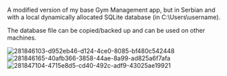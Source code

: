A modified version of my base Gym Management app, but in Serbian and with a local dynamically allocated SQLite database (in C:\Users\username). 

The database file can be copied/backed up and can be used on other machines.

![281846103-d952eb46-d124-4ce0-8085-bf480c542448](https://github.com/mptste/Gym-Management-rs-localDB/assets/124529697/60aa3325-3c6b-4a50-b07c-b49a11edaaa8)
![281846165-40afb366-3858-44ae-8a99-ad825a6f7afa](https://github.com/mptste/Gym-Management-rs-localDB/assets/124529697/0cae4542-1c52-45c5-9797-51fbe11ff589)
![281847104-4715e8d5-cd40-492c-adf9-43025ae19921](https://github.com/mptste/Gym-Management-rs-localDB/assets/124529697/f363fb3c-3588-481d-8526-8c364d7c707a)
